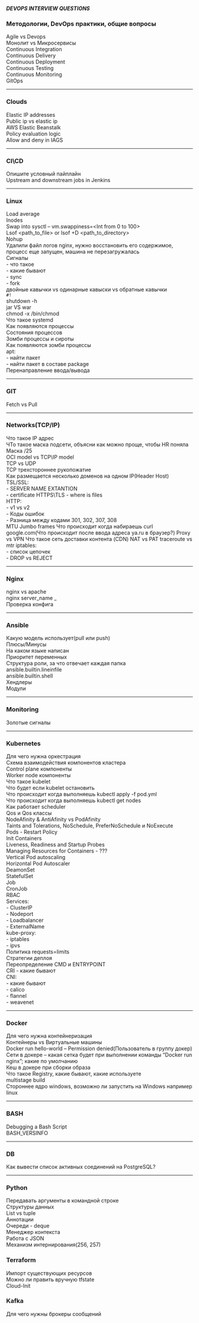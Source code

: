 ##### DEVOPS INTERVIEW QUESTIONS

### Методологии, DevOps практики, общие вопросы

Agile vs Devops  
Монолит vs Микросервисы  
Continuous Integration  
Continuous Delivery  
Continuous Deployment  
Continuous Testing  
Continuous Monitoring  
GitOps  

---

### Clouds

Elastic IP addresses  
Public ip vs elastic ip  
AWS Elastic Beanstalk  
Policy evaluation logic  
Allow and deny in IAGS  

---

### CI\CD

Опишите условный пайплайн  
Upstream and downstream jobs in Jenkins  

---

### Linux

Load average  
Inodes  
Swap into sysctl – vm.swappiness=<Int from 0 to 100>  
Lsof <path_to_file> or lsof +D <path_to_directory>  
Nohup  
Удалили файл логов nginx, нужно восстановить его содержимое, процесс еще запущен, машина не перезагружалась  
Сигналы  
    - что такое  
    - какие бывают  
    - sync  
    - fork  
двойные кавычки vs одинарные кавыски vs обратные кавычки  
`#!`  
shutdown -h  
jar VS war  
chmod -x /bin/chmod  
Что такое systemd  
Как появляются процессы  
Состояния процессов  
Зомби процессы и сироты  
Как появляются зомби процессы  
apt:  
    - найти пакет  
    - найти пакет в составе package  
Перенаправление ввода/вывода  

---

### GIT

Fetch vs Pull  

---

### Networks(TCP/IP)

Что такое IP адрес  
ЧТо такое маска подсети, объясни как можно проще, чтобы HR поняла  
Маска /25  
OCI model vs TCP\IP model  
TCP vs UDP  
TCP трехстороннее рукопожатие  
Как размещается несколько доменов на одном IP(Header Host)  
TSL/SSL:  
    - SERVER NAME EXTANTION  
    - certificate HTTPS\TLS - where is files  
HTTP:  
    - v1 vs v2  
    - Коды ошибок  
    - Разница между кодами 301, 302, 307, 308  
MTU
Jumbo frames
Что происходит когда набираешь curl google.com(Что происходит после ввода адреса ya.ru в браузер?)
Proxy vs VPN
Что такое сеть доставки контента (CDN)
NAT vs PAT
traceroute vs mtr
iptables:  
    - список цепочек  
    - DROP vs REJECT  

---

### Nginx

nginx vs apache  
nginx server_name _  
Проверка конфига  

---

### Ansible

Какую модель использует(pull или push)  
Плюсы/Минусы  
На каком языке написан  
Приоритет переменных  
Структура роли, за что отвечает каждая папка  
ansible.builtin.lineinfile  
ansible.builtin.shell  
Хендлеры  
Модули  

---

### Monitoring

Золотые сигналы  

---

### Kubernetes

Для чего нужна оркестрация  
Схема взаимодействия компонентов кластера  
Control plane компоненты  
Worker node компоненты  
Что такое kubelet  
Что будет если kubelet остановить  
Что происходит когда выполняешь kubectl apply -f pod.yml  
Что происходит когда выполняешь kubectl get nodes  
Как работает scheduler  
Qos и Qos классы  
NodeAfinity & AntiAfinity vs PodAfinity  
Taints and Tolerations, NoSchedule, PreferNoSchedule и NoExecute  
Pods - Restart Policy  
Init Containers  
Liveness, Readiness and Startup Probes  
Managing Resources for Containers - ???  
Vertical Pod autoscaling  
Horizontal Pod Autoscaler  
DeamonSet  
StatefulSet  
Job  
CronJob  
RBAC  
Services:  
    - ClusterIP  
    - Nodeport  
    - Loadbalancer  
    - ExternalName  
kube-proxy:  
    - iptables  
    - ipvs  
Политика requests=limits  
Стратегии деплоя  
Переопределение CMD и ENTRYPOINT  
CRI - какие бывают  
CNI:  
    - какие бывают  
    - calico  
    - flannel  
    - weavenet  

---

### Docker

Для чего нужна контейнеризация  
Контейнеры vs Виртуальные машины  
Docker run hello-world – Permission denied(Пользователь в группу докер)  
Сети в докере – какая сетка будет при выполнении команды “Docker run nginx”; какие по умолчанию  
Кеш в докере при сборки образа  
Что такое Registry, какие бывают, какие используете  
multistage build  
Стороннее ядро windows, возможно ли запустить на Windows например linux  

---

### BASH

Debugging a Bash Script  
BASH_VERSINFO  

---

### DB

Как вывести список активных соединений на PostgreSQL?  

---

### Python

Передавать аргументы в командной строке  
Структуры данных  
List vs tuple  
Аннотации  
Очереди - deque  
Менеджер контекста  
Работа с  JSON  
Механизм интернирования(256, 257)  

### Terraform

Импорт существующих ресурсов  
Можно ли править вручную tfstate  
Cloud-Init  
	
### Kafka

Для чего нужны брокеры сообщений  

